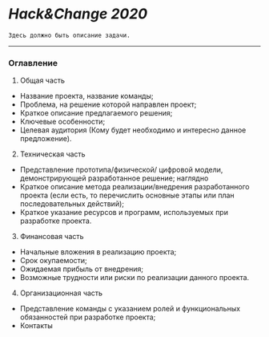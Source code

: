 # ***Hack&amp;Change 2020***
`Здесь должно быть описание задачи.`

___

### Оглавление

1. Общая часть   
  + Название проекта, название команды;    
  + Проблема, на решение которой направлен проект;   
  + Краткое описание предлагаемого решения;    
  + Ключевые особенности;   
  + Целевая аудитория (Кому будет необходимо и интересно данное предложение).
    
 2. Техническая часть    
  * Представление прототипа/физической/ цифровой модели, демонстрирующей разработанное
решение; наглядно    
  * Краткое описание метода реализации/внедрения разработанного проекта (если есть, то
перечислить основные этапы или план последовательных действий);    
  * Краткое указание ресурсов и программ, используемых при разработке проекта. 
    
 3. Финансовая часть    
  + Начальные вложения в реализацию проекта;    
  + Срок окупаемости;    
  + Ожидаемая прибыль от внедрения;      
  + Возможные трудности или риски по реализации данного проекта. 
    
 4. Организационная часть      
  * Представление команды с указанием ролей и функциональных обязанностей при разработке
проекта;        
  * Контакты        
 
  
  
  

